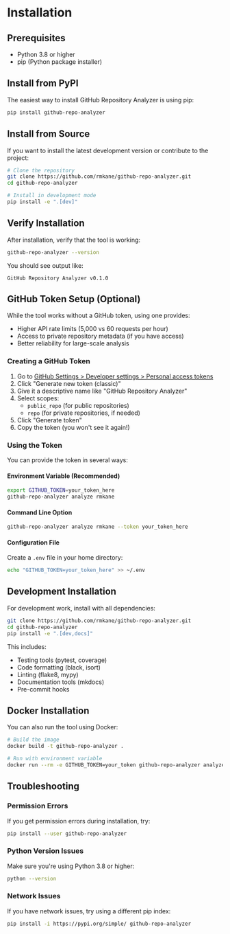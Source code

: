 # Installation

## Prerequisites

- Python 3.8 or higher
- pip (Python package installer)

## Install from PyPI

The easiest way to install GitHub Repository Analyzer is using pip:

```bash
pip install github-repo-analyzer
```

## Install from Source

If you want to install the latest development version or contribute to the project:

```bash
# Clone the repository
git clone https://github.com/rmkane/github-repo-analyzer.git
cd github-repo-analyzer

# Install in development mode
pip install -e ".[dev]"
```

## Verify Installation

After installation, verify that the tool is working:

```bash
github-repo-analyzer --version
```

You should see output like:

```none
GitHub Repository Analyzer v0.1.0
```

## GitHub Token Setup (Optional)

While the tool works without a GitHub token, using one provides:

- Higher API rate limits (5,000 vs 60 requests per hour)
- Access to private repository metadata (if you have access)
- Better reliability for large-scale analysis

### Creating a GitHub Token

1. Go to [GitHub Settings > Developer settings > Personal access tokens](https://github.com/settings/tokens)
2. Click "Generate new token (classic)"
3. Give it a descriptive name like "GitHub Repository Analyzer"
4. Select scopes:
   - `public_repo` (for public repositories)
   - `repo` (for private repositories, if needed)
5. Click "Generate token"
6. Copy the token (you won't see it again!)

### Using the Token

You can provide the token in several ways:

#### Environment Variable (Recommended)

```bash
export GITHUB_TOKEN=your_token_here
github-repo-analyzer analyze rmkane
```

#### Command Line Option

```bash
github-repo-analyzer analyze rmkane --token your_token_here
```

#### Configuration File

Create a `.env` file in your home directory:

```bash
echo "GITHUB_TOKEN=your_token_here" >> ~/.env
```

## Development Installation

For development work, install with all dependencies:

```bash
git clone https://github.com/rmkane/github-repo-analyzer.git
cd github-repo-analyzer
pip install -e ".[dev,docs]"
```

This includes:

- Testing tools (pytest, coverage)
- Code formatting (black, isort)
- Linting (flake8, mypy)
- Documentation tools (mkdocs)
- Pre-commit hooks

## Docker Installation

You can also run the tool using Docker:

```bash
# Build the image
docker build -t github-repo-analyzer .

# Run with environment variable
docker run --rm -e GITHUB_TOKEN=your_token github-repo-analyzer analyze rmkane
```

## Troubleshooting

### Permission Errors

If you get permission errors during installation, try:

```bash
pip install --user github-repo-analyzer
```

### Python Version Issues

Make sure you're using Python 3.8 or higher:

```bash
python --version
```

### Network Issues

If you have network issues, try using a different pip index:

```bash
pip install -i https://pypi.org/simple/ github-repo-analyzer
```

